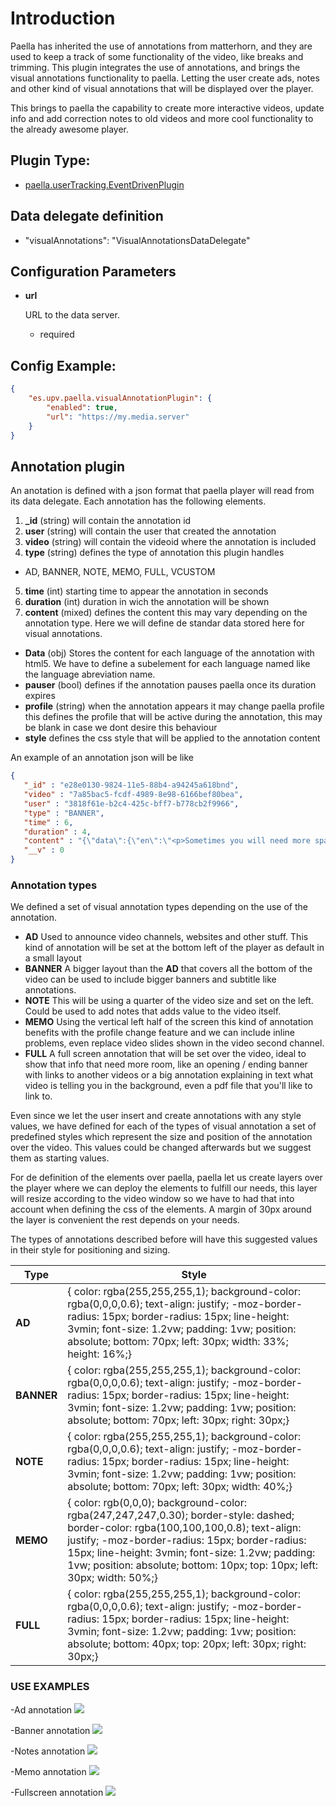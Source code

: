 ---
---

# Introduction
Paella has inherited the use of annotations from matterhorn, and they are used
to keep a track of some functionality of the video, like breaks and trimming.
This plugin integrates the use of annotations, and brings the visual annotations
functionality to paella. Letting the user create ads, notes and other kind
of visual annotations that will be displayed over the player.

This brings to paella the capability to create more interactive videos, update info
and add correction notes to old videos and more cool functionality to the already
awesome player.

## Plugin Type:
- [paella.userTracking.EventDrivenPlugin](../developer/plugin_types.md)

## Data delegate definition
- "visualAnnotations": "VisualAnnotationsDataDelegate"

## Configuration Parameters

* **url**

	URL to the data server.
	- required

## Config Example:

```json
{
	"es.upv.paella.visualAnnotationPlugin": {
		"enabled": true,
		"url": "https://my.media.server"
	}
}
```

## Annotation plugin
An anotation is defined with a json format that paella player will read from its
data delegate. Each annotation has the following elements.

1. **_id** (string) will contain the annotation id
2. **user** (string) will contain the user that created the annotation
3. **video** (string) will contain the videoid where the annotation is included
4. **type** (string) defines the type of annotation this plugin handles
* AD, BANNER, NOTE, MEMO, FULL, VCUSTOM
5. **time** (int) starting time to appear the annotation in seconds
6. **duration** (int) duration in wich the annotation will be shown
7. **content** (mixed) defines the content this may vary depending on the annotation
type. Here we will define de standar data stored here for visual annotations.
 * **Data** (obj) Stores the content for each language of the annotation with
 html5. We have to define a subelement for each language named like the language
 abreviation name.
 * **pauser** (bool) defines if the annotation pauses paella once its duration
 expires
 * **profile** (string) when the annotation appears it may change paella profile
 this defines the profile that will be active during the annotation, this may be blank
 in case we dont desire this behaviour
 * **style** defines the css style that will be applied to the annotation content

An example of an annotation json will be like

```json
{
   "_id" : "e28e0130-9824-11e5-88b4-a94245a618bnd",
   "video" : "7a85bac5-fcdf-4989-8e98-6166bef80bea",
   "user" : "3818f61e-b2c4-425c-bff7-b778cb2f9966",
   "type" : "BANNER",
   "time" : 6,
   "duration" : 4,
   "content" : "{\"data\":{\"en\":\"<p>Sometimes you will need more space than just a little Ad, to write what you want to write.</p><p>Or simply a bigger banner to include logos and publicity.</p>\"},        \"pauser\":false,             \"profile\":\"\", \"style\":\"#e28e0130-9824-11e5-88b4-a94245a618bnd {color:rgba(255,255,255,1);background-color: rgba(0,0,0,0.6);text-align: justify;-moz-border-radius: 15px;border-radius: 15px;line-height: 3vmin;font-size: 1.2vw;padding: 1vw;position: absolute;bottom:70px;left:30px;right:30px;} #e28e0130-9824-11e5-88b4-a94245a618ad0:hover { background-color: rgba(0,0,0,0.8);} #e28e0130-9824-11e5-88b4-a94245a618bnd a{color: rgb(255, 230, 45);} #e28e0130-9824-11e5-88b4-a94245a618bnd a:visited{color: rgba(255, 255, 150, 0.80);}\"}",
   "__v" : 0
}
```

### Annotation types

We defined a set of visual annotation types depending on the use of the annotation.
* **AD** Used to announce video channels, websites and other stuff. This kind
of annotation will be set at the bottom left of the player as default in a small
layout
* **BANNER** A bigger layout than the **AD** that covers all the bottom of the video
can be used to include bigger banners and subtitle like annotations.
* **NOTE** This will be using a quarter of the video size and set on the left.
Could be used to add notes that adds value to the video itself.
* **MEMO** Using the vertical left half of the screen this kind of annotation
benefits with the profile change feature and we can include inline problems,
even replace video slides shown in the video second channel.
* **FULL** A full screen annotation that will be set over the video, ideal to
show that info that need more room, like an opening / ending banner with links
to another videos or a big annotation explaining in text what video is telling you
in the background, even a pdf file that you'll like to link to.

Even since we let the user insert and create annotations with any style values,
we have defined for each of the types of visual annotation a set of predefined styles
which represent the size and position of the annotation over the video.
This values could be changed afterwards but we suggest them as starting values.

For de definition of the elements over paella, paella let us create layers over
the player where we can deploy the elements to fulfill our needs, this layer
will resize according to the video window so we have to had that into account
when defining the css of the elements. A margin of 30px around the layer is convenient
the rest depends on your needs.

The types of annotations described before will have this suggested values in their style for
positioning and sizing.

Type |  Style
------------ | -------------
**AD** | { color: rgba(255,255,255,1); background-color: rgba(0,0,0,0.6); text-align: justify; -moz-border-radius: 15px; border-radius: 15px; line-height: 3vmin; font-size: 1.2vw; padding: 1vw; position: absolute; bottom: 70px; left: 30px; width: 33%; height: 16%;}
**BANNER** | { color: rgba(255,255,255,1); background-color: rgba(0,0,0,0.6); text-align: justify; -moz-border-radius: 15px; border-radius: 15px; line-height: 3vmin; font-size: 1.2vw; padding: 1vw; position: absolute; bottom: 70px; left: 30px; right: 30px;}
**NOTE** | { color: rgba(255,255,255,1); background-color: rgba(0,0,0,0.6); text-align: justify; -moz-border-radius: 15px; border-radius: 15px; line-height: 3vmin; font-size: 1.2vw; padding: 1vw; position: absolute; bottom: 70px; left: 30px; width: 40%;}
**MEMO** | { color: rgb(0,0,0); background-color: rgba(247,247,247,0.30); border-style: dashed; border-color: rgba(100,100,100,0.8); text-align: justify; -moz-border-radius: 15px; border-radius: 15px; line-height: 3vmin; font-size: 1.2vw; padding: 1vw; position: absolute; bottom: 10px; top: 10px; left: 30px; width: 50%;}
**FULL** | { color: rgba(255,255,255,1); background-color: rgba(0,0,0,0.6); text-align: justify; -moz-border-radius: 15px; border-radius: 15px; line-height: 3vmin; font-size: 1.2vw; padding: 1vw; position: absolute; bottom: 40px; top: 20px; left: 30px; right: 30px;}

### USE EXAMPLES

-Ad annotation
![](images/visualAnnotations0.png)

-Banner annotation
![](images/visualAnnotations1.png)

-Notes annotation
![](images/visualAnnotations2.png)

-Memo annotation
![](images/visualAnnotations3.png)

-Fullscreen annotation
![](images/visualAnnotations4.png)
